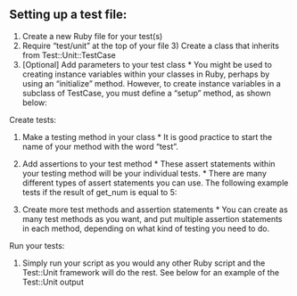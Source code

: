 ## Setting up a test file: ##
  1) Create a new Ruby file for your test(s)
  2) Require “test/unit” at the top of your file
	3) Create a class that inherits from Test::Unit::TestCase
  4) [Optional] Add parameters to your test class
    * You might be used to creating instance variables within your classes in Ruby, perhaps by using an “initialize” method.      However, to create instance variables in a subclass of TestCase, you must define a “setup” method, as shown below:

Create tests:
  1) Make a testing method in your class
    * It is good practice to start the name of your method with the word “test”.
	
  2) Add assertions to your test method
    * These assert statements within your testing method will be your individual tests. 
    * There are many different types of assert statements you can use. The following example tests if the result of get_num is  equal to 5:

  3) Create more test methods and assertion statements
    * You can create as many test methods as you want, and put multiple assertion statements in each method, depending on what kind of testing you need to do. 

Run your tests:
  1) Simply run your script as you would any other Ruby script and the Test::Unit framework will do the rest.
See below for an example of the Test::Unit output

